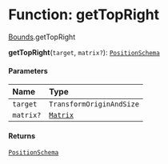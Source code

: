 # Function: getTopRight

[Bounds](/auto-docs/fixed-layout-editor/modules/Bounds.md).getTopRight

**getTopRight**(`target`, `matrix?`): [`PositionSchema`](/auto-docs/fixed-layout-editor/interfaces/PositionSchema.md)

#### Parameters

| Name | Type |
| :------ | :------ |
| `target` | `TransformOriginAndSize` |
| `matrix?` | [`Matrix`](/auto-docs/fixed-layout-editor/classes/Matrix.md) |

#### Returns

[`PositionSchema`](/auto-docs/fixed-layout-editor/interfaces/PositionSchema.md)
